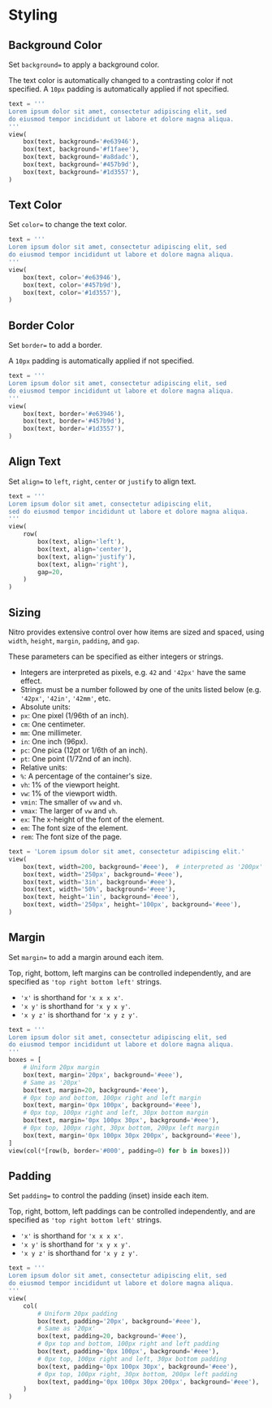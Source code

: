 # Styling



## Background Color

Set `background=` to apply a background color.

The text color is automatically changed to a contrasting color if not specified.
A `10px` padding is automatically applied if not specified.


```py
text = '''
Lorem ipsum dolor sit amet, consectetur adipiscing elit, sed 
do eiusmod tempor incididunt ut labore et dolore magna aliqua.
'''
view(
    box(text, background='#e63946'),
    box(text, background='#f1faee'),
    box(text, background='#a8dadc'),
    box(text, background='#457b9d'),
    box(text, background='#1d3557'),
)
```


## Text Color

Set `color=` to change the text color.


```py
text = '''
Lorem ipsum dolor sit amet, consectetur adipiscing elit, sed 
do eiusmod tempor incididunt ut labore et dolore magna aliqua.
'''
view(
    box(text, color='#e63946'),
    box(text, color='#457b9d'),
    box(text, color='#1d3557'),
)
```


## Border Color

Set `border=` to add a border.

A `10px` padding is automatically applied if not specified.


```py
text = '''
Lorem ipsum dolor sit amet, consectetur adipiscing elit, sed 
do eiusmod tempor incididunt ut labore et dolore magna aliqua.
'''
view(
    box(text, border='#e63946'),
    box(text, border='#457b9d'),
    box(text, border='#1d3557'),
)
```


## Align Text

Set `align=` to `left`, `right`, `center` or `justify` to align text.


```py
text = '''
Lorem ipsum dolor sit amet, consectetur adipiscing elit, 
sed do eiusmod tempor incididunt ut labore et dolore magna aliqua.
'''
view(
    row(
        box(text, align='left'),
        box(text, align='center'),
        box(text, align='justify'),
        box(text, align='right'),
        gap=20,
    )
)
```


## Sizing

Nitro provides extensive control over how items are sized and spaced, using `width`, `height`, `margin`, `padding`,
and `gap`.

These parameters can be specified as either integers or strings.

- Integers are interpreted as pixels, e.g. `42` and `'42px'` have the same effect.
- Strings must be a number followed by one of the units listed below (e.g. `'42px'`, `'42in'`, `'42mm'`, etc.
- Absolute units:
- `px`: One pixel (1/96th of an inch).
- `cm`: One centimeter.
- `mm`: One millimeter.
- `in`: One inch (96px).
- `pc`: One pica (12pt or 1/6th of an inch).
- `pt`: One point (1/72nd of an inch).
- Relative units:
- `%`: A percentage of the container's size.
- `vh`: 1% of the viewport height.
- `vw`: 1% of the viewport width.
- `vmin`: The smaller of `vw` and `vh`.
- `vmax`: The larger of `vw` and `vh`.
- `ex`: The x-height of the font of the element.
- `em`: The font size of the element.
- `rem`: The font size of the page.


```py
text = 'Lorem ipsum dolor sit amet, consectetur adipiscing elit.'
view(
    box(text, width=200, background='#eee'),  # interpreted as '200px'
    box(text, width='250px', background='#eee'),
    box(text, width='3in', background='#eee'),
    box(text, width='50%', background='#eee'),
    box(text, height='1in', background='#eee'),
    box(text, width='250px', height='100px', background='#eee'),
)
```


## Margin

Set `margin=` to add a margin around each item.

Top, right, bottom, left margins can be controlled independently, and are specified
as `'top right bottom left'` strings.

- `'x'` is shorthand for `'x x x x'`.
- `'x y'` is shorthand for `'x y x y'`.
- `'x y z'` is shorthand for `'x y z y'`.


```py
text = '''
Lorem ipsum dolor sit amet, consectetur adipiscing elit, sed 
do eiusmod tempor incididunt ut labore et dolore magna aliqua.
'''
boxes = [
    # Uniform 20px margin
    box(text, margin='20px', background='#eee'),
    # Same as '20px'
    box(text, margin=20, background='#eee'),
    # 0px top and bottom, 100px right and left margin
    box(text, margin='0px 100px', background='#eee'),
    # 0px top, 100px right and left, 30px bottom margin
    box(text, margin='0px 100px 30px', background='#eee'),
    # 0px top, 100px right, 30px bottom, 200px left margin
    box(text, margin='0px 100px 30px 200px', background='#eee'),
]
view(col(*[row(b, border='#000', padding=0) for b in boxes]))
```


## Padding

Set `padding=` to control the padding (inset) inside each item.

Top, right, bottom, left paddings can be controlled independently, and are specified
as `'top right bottom left'` strings.

- `'x'` is shorthand for `'x x x x'`.
- `'x y'` is shorthand for `'x y x y'`.
- `'x y z'` is shorthand for `'x y z y'`.


```py
text = '''
Lorem ipsum dolor sit amet, consectetur adipiscing elit, sed 
do eiusmod tempor incididunt ut labore et dolore magna aliqua.
'''
view(
    col(
        # Uniform 20px padding
        box(text, padding='20px', background='#eee'),
        # Same as '20px'
        box(text, padding=20, background='#eee'),
        # 0px top and bottom, 100px right and left padding
        box(text, padding='0px 100px', background='#eee'),
        # 0px top, 100px right and left, 30px bottom padding
        box(text, padding='0px 100px 30px', background='#eee'),
        # 0px top, 100px right, 30px bottom, 200px left padding
        box(text, padding='0px 100px 30px 200px', background='#eee'),
    )
)
```
